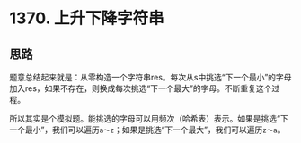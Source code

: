 # 1370. 上升下降字符串

## 思路

题意总结起来就是：从零构造一个字符串res。每次从s中挑选“下一个最小”的字母加入res，如果不存在，则换成每次挑选“下一个最大”的字母。不断重复这个过程。

所以其实是个模拟题。能挑选的字母可以用频次（哈希表）表示。如果是挑选“下一个最小”，我们可以遍历`a～z`；如果是挑选“下一个最大”，我们可以遍历`z～a`。
